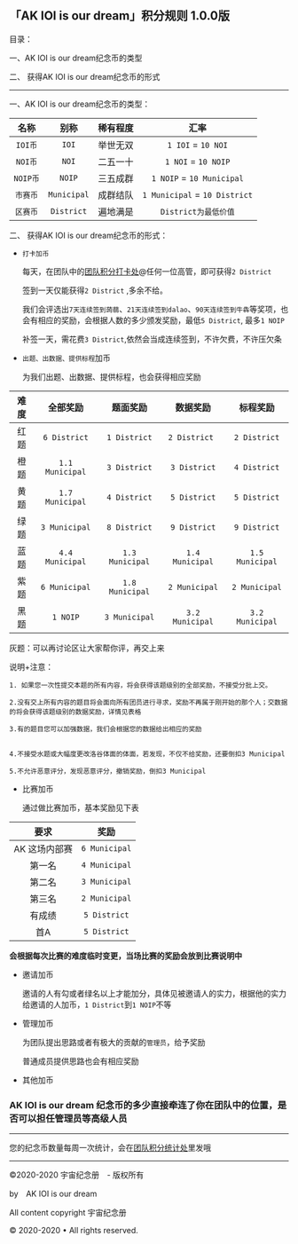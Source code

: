 ## 「AK IOI is our dream」积分规则 1.0.0版

目录：

一、AK IOI is our dream纪念币的类型

二、 获得AK IOI is our dream纪念币的形式

------------

一、AK IOI is our dream纪念币的类型：

| 名称 | 别称 | 稀有程度 | 汇率 | 
| :-----------: | :-----------: | :-----------: | :-----------: |
 | `IOI币` | `IOI` |  举世无双 |	`1 IOI` = `10 NOI`
 | `NOI币` | `NOI` |  二五一十 | `1 NOI` = `10 NOIP`
| `NOIP币` | `NOIP`|  三五成群 | `1 NOIP` = `10 Municipal`
 | `市赛币` | `Municipal` | 成群结队| `1 Municipal` = `10 District`
 | `区赛币` | `District` | 遍地满是| `District为最低价值`



二、 获得AK IOI is our dream纪念币的形式：

- `打卡加币`
	
	每天，在团队中的[团队积分打卡处](https://www.luogu.com.cn/discuss/show/219952)@任何一位高管，即可获得`2 District`
    
	签到一天仅能获得`2 District` ,多余不给。
    
	我们会评选出`7天连续签到蒟蒻`、`21天连续签到dalao`、`90天连续签到牛犇`等奖项，也会有相应的奖励，会根据人数的多少颁发奖励，最低`5 District`, 最多`1 NOIP`
    
	补签一天，需花费`3 District`,依然会当成连续签到，不许欠费，不许压欠条
    
- `出题、出数据、提供标程`加币

	为我们出题、出数据、提供标程，也会获得相应奖励
    
| 难度 | 全部奖励 | 题面奖励 | 数据奖励 | 标程奖励 |
| :----------: | :----------: | :----------: | :----------: | :----------: |
| 红题 | `6 District` | `1 District` | `2 District ` | `2 District` |
| 橙题 | `1.1 Municipal` | `3 District` | `3 District` | `4 District` |
| 黄题 | `1.7 Municipal` | `4 District` | `5 District` | `5 District` |
| 绿题 | `3 Municipal` | `8 District` | `9 District` | `9 District` |
| 蓝题 | `4.4 Municipal` | `1.3 Municipal` | `1.4 Municipal` | `1.5 Municipal` |
| 紫题 | `6 Municipal` | `1.8 Municipal` | `2 Municipal` | `2 Municipal` |
| 黑题 | `1 NOIP` | `3 Municipal` | `3.2 Municipal` | `3.2 Municipal` |

灰题：可以再讨论区让大家帮你评，再交上来

说明+注意：

	1. 如果您一次性提交本题的所有内容，将会获得该题级别的全部奖励，不接受分批上交。

	2.没有交上所有内容的题目将会面向所有团员进行寻求，奖励不再属于刚开始的那个人；交数据的将会获得该题级别的数据奖励，详情见表格

	3.有的题目您可以加强数据，我们会根据您的数据给出相应的奖励


	4.不接受水题或大幅度更改洛谷体面的体面，若发现，不仅不给奖励，还要倒扣3 Municipal

	5.不允许恶意评分，发现恶意评分，撤销奖励，倒扣3 Municipal


- 比赛加币
	
    通过做比赛加币，基本奖励见下表
    
| 要求 | 奖励|
| :-----------: | :-----------: |
| AK 这场内部赛 |` 6 Municipal ` |
| 第一名 | `4 Municipal` |
| 第二名 | `3 Municipal` |
| 第三名 | `2 Municipal` |
| 有成绩 | `5 District` |
| 首A | `5 District` |

**会根据每次比赛的难度临时变更，当场比赛的奖励会放到比赛说明中**

- 邀请加币

	邀请的人有勾或者绿名以上才能加分，具体见被邀请人的实力，根据他的实力给邀请的人加币，`1 District`到`1 NOIP`不等

- 管理加币

	为团队提出思路或者有极大的贡献的`管理员`，给予奖励
    
    普通成员提供思路也会有相应奖励

- 其他加币
    
### AK IOI is our dream 纪念币的多少直接牵连了你在团队中的位置，是否可以担任管理员等高级人员



------------

您的纪念币数量每周一次统计，会在[团队积分统计处](https://www.luogu.com.cn/discuss/show/219955)里发哦

------------


©2020-2020 宇宙纪念册　- 版权所有

by　AK IOI is our dream

All content copyright 宇宙纪念册

© 2020-2020 • All rights reserved.
